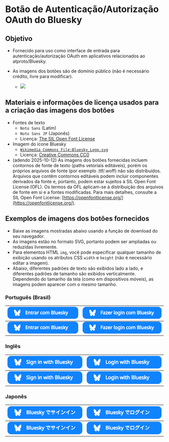 # Botão de Autenticação/Autorização OAuth do Bluesky

## Objetivo

- Fornecido para uso como interface de entrada para autenticação/autorização OAuth em aplicativos relacionados ao atproto/Bluesky.

- As imagens dos botões são de domínio público (não é necessário crédito, livre para modificar).
  - <img src="https://verpa.us-west.host.bsky.network/xrpc/com.atproto.sync.getBlob?did=did%3Aplc%3Alfjssqqi6somnb7vhup2jm5w&cid=bafkreicfa7f7km2y2baufo64sp4xxx45fmmfuagtff6shiwnlpp2v2usce" />

## Materiais e informações de licença usados para a criação das imagens dos botões

- Fontes de texto
  - `Noto Sans` (Latim)
  - `Noto Sans JP` (Japonês)
  - Licença: [The SIL Open Font License](https://openfontlicense.org/)
- Imagem do ícone Bluesky
  - [`Wikimedia Commons File:Bluesky_Logo.svg`](https://commons.wikimedia.org/wiki/File:Bluesky_Logo.svg)
  - Licença: [Creative Commons CC0](https://creativecommons.org/publicdomain/zero/1.0/)
- (adendo 2025-10-12) As imagens dos botões fornecidas incluem contornos de fonte de texto (paths vetoriais editáveis), porém os próprios arquivos de fonte (por exemplo .ttf/.woff) não são distribuídos. Arquivos que contêm contornos editáveis podem incluir componentes derivados da fonte e, portanto, podem estar sujeitos à SIL Open Font License (OFL). Os termos da OFL aplicam-se à distribuição dos arquivos de fonte em si e a fontes modificadas. Para mais detalhes, consulte a SIL Open Font License: [https://openfontlicense.org/](https://openfontlicense.org/).

## Exemplos de imagens dos botões fornecidos

- Baixe as imagens mostradas abaixo usando a função de download do seu navegador.
- As imagens estão no formato SVG, portanto podem ser ampliadas ou reduzidas livremente.
- Para elementos HTML `img`, você pode especificar qualquer tamanho de exibição usando os atributos CSS `width` e `height` (não é necessário editar a imagem).
- Abaixo, diferentes padrões de texto são exibidos lado a lado, e diferentes padrões de tamanho são exibidos verticalmente. Dependendo do tamanho da tela (como em dispositivos móveis), as imagens podem aparecer com o mesmo tamanho.

### Português (Brasil)

| <img src="https://raw.githubusercontent.com/bills-appworks/bsky-misc/refs/heads/main/OAuth-button/public/Entrar-com-Bluesky-pt-BR.svg" /> | <img src="https://raw.githubusercontent.com/bills-appworks/bsky-misc/refs/heads/main/OAuth-button/public/Fazer-login-com-Bluesky-pt-BR.svg" /> |
| --- | --- |
| <img src="https://raw.githubusercontent.com/bills-appworks/bsky-misc/refs/heads/main/OAuth-button/public/Entrar-com-Bluesky-pt-BR.svg" width="300" /> | <img src="https://raw.githubusercontent.com/bills-appworks/bsky-misc/refs/heads/main/OAuth-button/public/Fazer-login-com-Bluesky-pt-BR.svg" width="270" /> |

### Inglês

| <img src="https://raw.githubusercontent.com/bills-appworks/bsky-misc/refs/heads/main/OAuth-button/public/Sign-in-with-Bluesky-en.svg" /> | <img src="https://raw.githubusercontent.com/bills-appworks/bsky-misc/refs/heads/main/OAuth-button/public/Login-with-Bluesky-en.svg" /> |
| --- | --- |
| <img src="https://raw.githubusercontent.com/bills-appworks/bsky-misc/refs/heads/main/OAuth-button/public/Sign-in-with-Bluesky-en.svg" width="270" /> | <img src="https://raw.githubusercontent.com/bills-appworks/bsky-misc/refs/heads/main/OAuth-button/public/Login-with-Bluesky-en.svg" width="270" /> |

### Japonês

| <img src="https://raw.githubusercontent.com/bills-appworks/bsky-misc/refs/heads/main/OAuth-button/public/Sign-in-with-Bluesky-ja.svg" /> | <img src="https://raw.githubusercontent.com/bills-appworks/bsky-misc/refs/heads/main/OAuth-button/public/Login-with-Bluesky-ja.svg" /> |
| --- | --- |
| <img src="https://raw.githubusercontent.com/bills-appworks/bsky-misc/refs/heads/main/OAuth-button/public/Sign-in-with-Bluesky-ja.svg" width="270" /> | <img src="https://raw.githubusercontent.com/bills-appworks/bsky-misc/refs/heads/main/OAuth-button/public/Login-with-Bluesky-ja.svg" width="270" /> |
